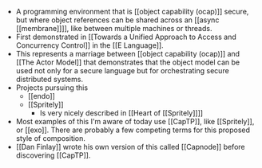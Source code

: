- A programming environment that is [[object capability (ocap)]] secure, but where object references can be shared across an [[async [[membrane]]]], like between multiple machines or threads.
- First demonstrated in [[Towards a Unified Approach to Access and Concurrency Control]] in the [[E Language]].
- This represents a marriage between [[object capability (ocap)]] and [[The Actor Model]] that demonstrates that the object model can be used not only for a secure language but for orchestrating secure distributed systems.
- Projects pursuing this
    - [[endo]]
    - [[Spritely]]
        - Is very nicely described in [[Heart of [[Spritely]]]]
- Most examples of this I'm aware of today use [[CapTP]], like [[Spritely]], or [[exo]]. There are probably a few competing terms for this proposed style of composition.
- [[Dan Finlay]] wrote his own version of this called [[Capnode]] before discovering [[CapTP]].
